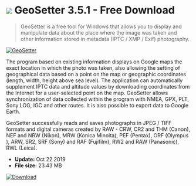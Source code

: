 # ![](https://cdn.softexe.net/static/icon/8/geosetter-10282.png) GeoSetter 3.5.1 - Free Download

> GeoSetter is a free tool for Windows that allows you to display and manipulate data about the place where the image was taken and other information stored in metadata (IPTC / XMP / Exif) photography.

[![GeoSetter](https://gallery.dpcdn.pl/imgc/Tools/32019/g_-_420x350_1.5_-_x20131024011741_0.png)](https://softexe.net/win/multimedia/other/geosetter:pRbhb.html)

The program based on existing information displays on Google maps the exact location in which the photo was taken, also allowing the setting of geographical data based on a point on the map or geographic coordinates (length, width, height above sea level). The application can automatically supplement IPTC data and altitude values ​​by downloading coordinates from the Internet for a user-selected point on the map. GeoSetter allows synchronization of data collected within the program with NMEA, GPX, PLT, Sony LOG, IGC and other routes. It is also possible to export data to Google Earth.
 
 GeoSetter successfully reads and saves photographs in JPEG / TIFF formats and digital cameras created by RAW - CRW, CR2 and THM (Canon), NEF and NRW (Nikon), MRW (Konica Minolta), PEF (Pentax), ORF (Olympus ), ARW, SR2, SRF (Sony) and RAF (Fujifilm), RW2 and RAW (Panasonic), RWL (Leica).


- **Update:** Oct 22 2019
- **File size:** 23.43 MB

[![Download](https://cdn.softexe.net/static/img/download.png)](https://softexe.net/win/multimedia/other/geosetter:pRbhb.html)


